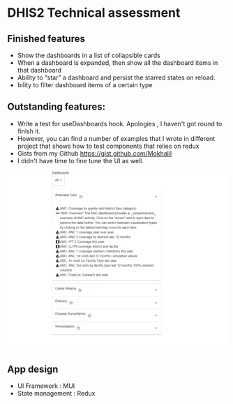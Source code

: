 # DHIS2 Technical assessment
## Finished features
- Show the dashboards in a list of collapsible cards
- When a dashboard is expanded, then show all the dashboard items in that dashboard
- Ability to “star” a dashboard and persist the starred states on reload.
- bility to filter dashboard items of a certain type

## Outstanding features:
- Write a test for useDashboards hook. Apologies , I haven't got round to finish it. 
- However, you can find a number of examples that I wrote in different project that shows how to test components that relies on redux
- Gists from my Github https://gist.github.com/Mokhalil
- I didn't have time to fine tune the UI as well.


![img.png](img.png)

## App design
- UI Framework : MUI
- State management : Redux